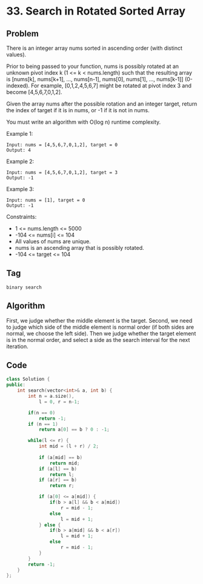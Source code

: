 # 33. Search in Rotated Sorted Array

## Problem
There is an integer array nums sorted in ascending order (with distinct values).

Prior to being passed to your function, nums is possibly rotated at an unknown pivot index k (1 <= k < nums.length) such that the resulting array is [nums[k], nums[k+1], ..., nums[n-1], nums[0], nums[1], ..., nums[k-1]] (0-indexed). For example, [0,1,2,4,5,6,7] might be rotated at pivot index 3 and become [4,5,6,7,0,1,2].

Given the array nums after the possible rotation and an integer target, return the index of target if it is in nums, or -1 if it is not in nums.

You must write an algorithm with O(log n) runtime complexity.

Example 1:
```
Input: nums = [4,5,6,7,0,1,2], target = 0
Output: 4
```

Example 2:
```
Input: nums = [4,5,6,7,0,1,2], target = 3
Output: -1
```

Example 3:
```
Input: nums = [1], target = 0
Output: -1
```

Constraints:
- 1 <= nums.length <= 5000
- -104 <= nums[i] <= 104
- All values of nums are unique.
- nums is an ascending array that is possibly rotated.
- -104 <= target <= 104

## Tag
```binary search```

## Algorithm  
First, we judge whether the middle element is the target. Second, we need to judge which side of the middle element is normal order (if both sides are normal, we choose the left side). Then we judge whether the target element is in the normal order, and select a side as the search interval for the next iteration.

## Code
```cpp
class Solution {
public:
    int search(vector<int>& a, int b) {
        int n = a.size(),
            l = 0, r = n-1;

        if(n == 0)
            return -1;
        if (n == 1)
            return a[0] == b ? 0 : -1;

        while(l <= r) {
            int mid = (l + r) / 2;
            
            if (a[mid] == b)
                return mid;
            if (a[l] == b)
                return l;
            if (a[r] == b)
                return r;

            if (a[0] <= a[mid]) {
                if(b > a[l] && b < a[mid])
                    r = mid - 1;
                else 
                    l = mid + 1;
            } else {
                if(b > a[mid] && b < a[r]) 
                    l = mid + 1;
                else 
                    r = mid - 1;
            }
        }
        return -1;
    }
};
```